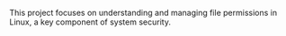 This project focuses on understanding and managing file permissions in Linux, a key component of system security.
